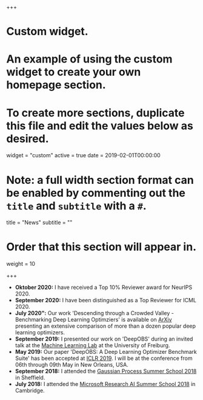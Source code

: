 +++
# Custom widget.
# An example of using the custom widget to create your own homepage section.
# To create more sections, duplicate this file and edit the values below as desired.
widget = "custom"
active = true
date = 2019-02-01T00:00:00

# Note: a full width section format can be enabled by commenting out the `title` and `subtitle` with a `#`.
title = "News"
subtitle = ""

# Order that this section will appear in.
weight = 10

+++

- **Oktober 2020:** I have received a Top 10% Reviewer award for NeurIPS 2020.
- **September 2020:** I have been distinguished as a Top Reviewer for ICML 2020.
- **July 2020":** Our work 'Descending through a Crowded Valley - Benchmarking Deep Learning Optimziers' is available on [ArXiv](https://arxiv.org/abs/2007.01547) presenting an extensive comparison of more than a dozen popular deep learning optimizers.
- **September 2019:** I presented our work on 'DeepOBS' during an invited talk at the [Machine Learning Lab](http://aad.informatik.uni-freiburg.de/people/hutter/) at the University of Freiburg.
- **May 2019:** Our paper 'DeepOBS: A Deep Learning Optimizer Benchmark Suite' has been accepted at [ICLR 2019](https://iclr.cc/ "ICLR 2019"). I will be at the conference from 06th through 09th May in New Orleans, USA.
- **September 2018:** I attended the [Gaussian Process Summer School 2018](http://gpss.cc/gpss18/ "GPSS18") in Sheffield.
- **July 2018:** I attended the [Microsoft Research AI Summer School 2018](https://www.microsoft.com/en-us/research/event/ai-summer-school-2018/ "Microsoft Research AI Summer School") in Cambridge.
